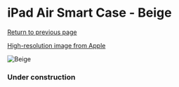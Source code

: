 # iPad Air Smart Case - Beige

[Return to previous page](/ipad_air)

[High-resolution image from Apple](https://store.storeimages.cdn-apple.com/8756/as-images.apple.com/is/MF048?wid=4500&hei=4500&fmt=png)

<div style="width: 384px"><img src="/everyphone/MF048.png" alt="Beige"></div>

### Under construction
